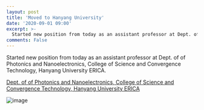 ```yaml
---
layout: post
title: 'Moved to Hanyang University'
date: '2020-09-01 09:00'
excerpt: >-
  Started new position from today as an assistant professor at Dept. of of Photonics and Nanoelectronics, College of Science and Convergence Technology, Hanyang University ERICA.
comments: False
---
```

Started new position from today as an assistant professor at Dept. of of Photonics and Nanoelectronics, College of Science and Convergence Technology, Hanyang University ERICA.

[Dept. of of Photonics and Nanoelectronics, College of Science and Convergence Technology, Hanyang University ERICA](http://photonics.hanyang.ac.kr/?theme=en)


![image](https://user-images.githubusercontent.com/32427749/104181645-85933280-5452-11eb-889b-5121f5eb82c7.png)

